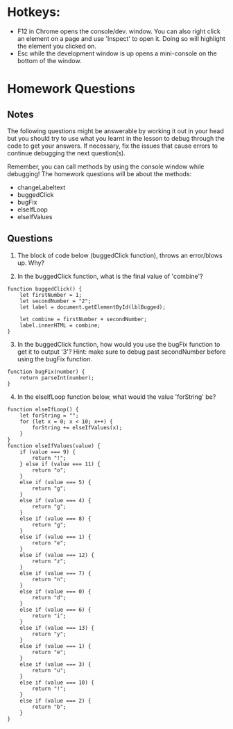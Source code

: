 # Hotkeys:
- F12 in Chrome opens the console/dev. window. You can also right click an element on a page and use 'Inspect' to open it. Doing so will highlight the element you clicked on.
- Esc while the development window is up opens a mini-console on the bottom of the window.

# Homework Questions
## Notes
The following questions might be answerable by working it out in your head but you should try to use what you learnt in the lesson to debug through the code to get your answers. If necessary, fix the issues that cause errors to continue debugging the next question(s).

Remember, you can call methods by using the console window while debugging!
The homework questions will be about the methods:
- changeLabeltext
- buggedClick
- bugFix
- elseIfLoop
- elseIfValues
## Questions
1. The block of code below (buggedClick function), throws an error/blows up. Why?

2. In the buggedClick function, what is the final value of 'combine'? 
```
function buggedClick() {
    let firstNumber = 1;
    let secondNumber = "2";
    let label = document.getElementById(lblBugged);

    let combine = firstNumber + secondNumber;
    label.innerHTML = combine;
}
```
3. In the buggedClick function, how would you use the bugFix function to get it to output '3'?
Hint: make sure to debug past secondNumber before using the bugFix function.
```
function bugFix(number) {
    return parseInt(number);
}

```

4. In the elseIfLoop function below, what would the value 'forString' be?

```
function elseIfLoop() {
    let forString = "";
    for (let x = 0; x < 10; x++) {
        forString += elseIfValues(x);
    }
}
function elseIfValues(value) {
    if (value === 9) {
        return "!";
    } else if (value === 11) {
        return "o";
    }
    else if (value === 5) {
        return "g";
    }
    else if (value === 4) {
        return "g";
    }
    else if (value === 8) {
        return "g";
    }
    else if (value === 1) {
        return "e";
    }
    else if (value === 12) {
        return "z";
    }
    else if (value === 7) {
        return "n";
    }
    else if (value === 0) {
        return "d";
    }
    else if (value === 6) {
        return "i";
    }
    else if (value === 13) {
        return "y";
    }
    else if (value === 1) {
        return "e";
    }
    else if (value === 3) {
        return "u";
    }
    else if (value === 10) {
        return "!";
    }
    else if (value === 2) {
        return "b";
    }
}
```